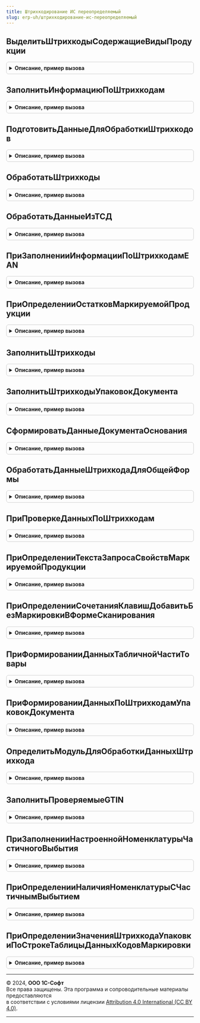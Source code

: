 ```yaml
---
title: Штрихкодирование ИС переопределяемый
slug: erp-uh/штрихкодирование-ис-переопределяемый
---
```



## ВыделитьШтрихкодыСодержащиеВидыПродукции
<details style="margin: 1em 0; padding: 0.5em; border: 1px solid #ccc; border-radius: 6px;">

<summary style="font-weight: bold; cursor: pointer;">Описание, пример вызова</summary>

```bsl

//Выделяет из переданного массива штрихкодов упаковок элементы, в составе которых (на любом уровне вложенности,
//   в т.ч. частично) находится продукция требуемого вида.
//
//Параметры:
//   ШтрихкодыУпаковок - Массив Из СправочникСсылка.ШтрихкодыУпаковокТоваров - проверяемые элементы.
//   ВидыПродукцииИС - Массив Из ПеречислениеСсылка.ВидыПродукцииИС, ПеречислениеСсылка.ВидыПродукцииИС, Неопределено - Вид отбираемой продукции.
Процедура ВыделитьШтрихкодыСодержащиеВидыПродукции(ШтрихкодыУпаковок, ВидыПродукцииИС) Экспорт
```

Пример вызова
```bsl
ШтрихкодированиеИСПереопределяемый.ВыделитьШтрихкодыСодержащиеВидыПродукции(ШтрихкодыУпаковок, ВидыПродукцииИС) 
```
</details>

## ЗаполнитьИнформациюПоШтрихкодам
<details style="margin: 1em 0; padding: 0.5em; border: 1px solid #ccc; border-radius: 6px;">

<summary style="font-weight: bold; cursor: pointer;">Описание, пример вызова</summary>

```bsl

// Заполняет соответствие штрихкодов данными: Номенклатура, Храктеристика, МаркируемаяПродукция, Коэффициент.
//
// Параметры:
//  Штрихкоды            - Соответствие - Список штрихкодов.
//  КэшированныеЗначения - Структура - сохраненные значения параметров, используемых при обработке.
Процедура ЗаполнитьИнформациюПоШтрихкодам(Штрихкоды, КэшированныеЗначения) Экспорт
```

Пример вызова
```bsl
ШтрихкодированиеИСПереопределяемый.ЗаполнитьИнформациюПоШтрихкодам(Штрихкоды, КэшированныеЗначения) 
```
</details>

## ПодготовитьДанныеДляОбработкиШтрихкодов
<details style="margin: 1em 0; padding: 0.5em; border: 1px solid #ccc; border-radius: 6px;">

<summary style="font-weight: bold; cursor: pointer;">Описание, пример вызова</summary>

```bsl

//В процедуре нужно реализовать подготовку данных для дальнейшей обработки штрихкодов.
//
//Параметры:
//   Форма - ФормаКлиентскогоПриложения - форма документа, в которой происходит обработка,
//   ДанныеШтрихкодов - Массив - полученные штрихкоды,
//   ПараметрыЗаполнения - (см. ИнтеграцияИС.ПараметрыЗаполненияТабличнойЧастиТовары).
//   СтруктураДействий - Структура - подготовленные данные.
//
Процедура ПодготовитьДанныеДляОбработкиШтрихкодов(Форма, ДанныеШтрихкодов, ПараметрыЗаполнения, СтруктураДействий) Экспорт
```

Пример вызова
```bsl
ШтрихкодированиеИСПереопределяемый.ПодготовитьДанныеДляОбработкиШтрихкодов(Форма, ДанныеШтрихкодов, ПараметрыЗаполнения, СтруктураДействий) 
```
</details>

## ОбработатьШтрихкоды
<details style="margin: 1em 0; padding: 0.5em; border: 1px solid #ccc; border-radius: 6px;">

<summary style="font-weight: bold; cursor: pointer;">Описание, пример вызова</summary>

```bsl

// В процедуре нужно реализовать обработку штрихкодов.
// Параметры:
//   Форма - ФормаКлиентскогоПриложения - форма для которой будут обработаны введенные штрихкоды.
//   ДанныеДляОбработки - Структура - структура параметров обработки штрихкодов.
//                                    и заполняется данными из формы.
//   КэшированныеЗначения - Структура - кэш формы.
Процедура ОбработатьШтрихкоды(Форма, ДанныеДляОбработки, КэшированныеЗначения) Экспорт
```

Пример вызова
```bsl
ШтрихкодированиеИСПереопределяемый.ОбработатьШтрихкоды(Форма, ДанныеДляОбработки, КэшированныеЗначения) 
```
</details>

## ОбработатьДанныеИзТСД
<details style="margin: 1em 0; padding: 0.5em; border: 1px solid #ccc; border-radius: 6px;">

<summary style="font-weight: bold; cursor: pointer;">Описание, пример вызова</summary>

```bsl

// В процедуре требуется реализовать алгоритм обработки полученных штрихкодов из ТСД.
//
// Параметры:
//  Форма - ФормаКлиентскогоПриложения - форма документа, в которой происходит обработка,
//  ДанныеДляОбработки - Структура - подготовленные ранее данные для обработки,
//  КэшированныеЗначения - Структура - используется механизмом обработки изменения реквизитов ТЧ.
Процедура ОбработатьДанныеИзТСД(Форма, ДанныеДляОбработки, КэшированныеЗначения) Экспорт
```

Пример вызова
```bsl
ШтрихкодированиеИСПереопределяемый.ОбработатьДанныеИзТСД(Форма, ДанныеДляОбработки, КэшированныеЗначения) 
```
</details>

## ПриЗаполненииИнформацииПоШтрихкодамEAN
<details style="margin: 1em 0; padding: 0.5em; border: 1px solid #ccc; border-radius: 6px;">

<summary style="font-weight: bold; cursor: pointer;">Описание, пример вызова</summary>

```bsl

// В процедуре необходимо реализовать заполнение таблицы ДанныеПоEAN на основании заполненной колонки ШтрихкодEAN.
//   Ожидаемое поведение:
//    Если для строки информации по штрихкоду выставляется флаг "ТребуетсяОбработкаШтрихкода", строка информации должна
//    быть уникальной для этого штрихкода.
//
// Параметры:
//  ДанныеПоШтрихкодамEAN - ТаблицаЗначений - передается с обязательной колонкой ШтрихкодEAN, возвращает:
//   * Номенклатура - ОпределяемыйТип.Номенклатура - Номенклатура.
//   * Характеристика - ОпределяемыйТип.ХарактеристикаНоменклатуры - Характеристика.
//   * Серия - ОпределяемыйТип.СерияНоменклатуры - Серия.
//   * Упаковка - ОпределяемыйТип.Упаковка - Упаковка.
//   * ШтрихкодEAN - Строка - Штрихкод.
//   * ПредставлениеНоменклатуры - Строка - Представление номенклатуры.
//   * ВидПродукции - ПеречислениеСсылка.ВидыПродукцииИС - Вид продукции ИС.
//   * ВидУпаковкиИС - ПеречислениеСсылка.ВидыУпаковокИС - вид упаковки (из коэффициента регистра ОписаниеGTINИС)
//   * МаркируемаяПродукция - Булево - Истина, если продукция является маркируемой.
//   * Количество - Число - количество товара в весовом штрихкоде EAN или коэффициенте упаковки
//   * ТребуетсяОбработкаШтрихкода - Булево - Истина если штрихкод не следует обрабатывать библиотекой
//   * ДанныеШтрихкода - Структура,Неопределено - Результат получения данных по штрихкоду (для обработки вне библиотеки)
//  ПарамтерыПоискаРМК - Структура,Неопределено - Параметр поиска по штрихкоду для РМК
//
Процедура ПриЗаполненииИнформацииПоШтрихкодамEAN(ДанныеПоШтрихкодамEAN, ПарамтерыПоискаРМК = Неопределено) Экспорт
```

Пример вызова
```bsl
ШтрихкодированиеИСПереопределяемый.ПриЗаполненииИнформацииПоШтрихкодамEAN(ДанныеПоШтрихкодамEAN, ПарамтерыПоискаРМК);
```
</details>

## ПриОпределенииОстатковМаркируемойПродукции
<details style="margin: 1em 0; padding: 0.5em; border: 1px solid #ccc; border-radius: 6px;">

<summary style="font-weight: bold; cursor: pointer;">Описание, пример вызова</summary>

```bsl

// В процедуре необходимо реализовать заполнение таблицы "ОстаткиМаркируемойПродукции" (по данным информационной базы).
//   На основании данных таблицы будет происходить контроль остатков, если в параметрах сканирования свойство
//   "ОперацияКонтроляАкцизныхМарок" будет заполнено значением "Продажа" или "Возврат", а прочий контроль выключен
//     (сейчас это продажа продукции ИС МП с выключенным контролем статусов).
// Первая операция контролю не подлежит (ранее не участвовавший в товародвижении КМ можно и продать, и вернуть).
// Отсутствие переопределения соответствует отсутствию контроля.
//
// Параметры:
//  ОстаткиМаркируемойПродукции - См. ШтрихкодированиеИС.ИнициализацияТаблицыПроверкиОстатков.
//  ПараметрыСканирования - См. ШтрихкодированиеОбщегоНазначенияИС.ПараметрыСканирования.
Процедура ПриОпределенииОстатковМаркируемойПродукции(ОстаткиМаркируемойПродукции, ПараметрыСканирования) Экспорт
```

Пример вызова
```bsl
ШтрихкодированиеИСПереопределяемый.ПриОпределенииОстатковМаркируемойПродукции(ОстаткиМаркируемойПродукции, ПараметрыСканирования) 
```
</details>

## ЗаполнитьШтрихкоды
<details style="margin: 1em 0; padding: 0.5em; border: 1px solid #ccc; border-radius: 6px;">

<summary style="font-weight: bold; cursor: pointer;">Описание, пример вызова</summary>

```bsl

// В процедуре необходимо реализовать заполнение колонки таблицы значений штрихкодами, соответствующми номенклатуре и характеристике.
//
// Параметры:
//  ДанныеПоШтрихкодам - ТаблицаЗначений - содержит колонки:
//   * Номенклатура   - ОпределяемыйТип.Номенклатура               - входящий.
//   * Характеристика - ОпределяемыйТип.ХарактеристикаНоменклатуры - входящий.
//   * Штрихкод       - Строка                                     - исходящий.
//  ИмяКолонкиЗаполнения - Строка - Имя колонки таблицы значений, которую требуется заполнить значением штрихкода.
Процедура ЗаполнитьШтрихкоды(ДанныеПоШтрихкодам, ИмяКолонкиЗаполнения = "Штрихкод") Экспорт
```

Пример вызова
```bsl
ШтрихкодированиеИСПереопределяемый.ЗаполнитьШтрихкоды(ДанныеПоШтрихкодам, ИмяКолонкиЗаполнения);
```
</details>

## ЗаполнитьШтрихкодыУпаковокДокумента
<details style="margin: 1em 0; padding: 0.5em; border: 1px solid #ccc; border-radius: 6px;">

<summary style="font-weight: bold; cursor: pointer;">Описание, пример вызова</summary>

```bsl

// В процедуре нужно реализовать заполнение массива ШтрихкодыУпаковок из данных документа.
//
// Параметры:
//  Документ - ДокументСсылка - проверяемый документ.
//  ШтрихкодыУпаковок - Массив - Список штрихкодов.
Процедура ЗаполнитьШтрихкодыУпаковокДокумента(Документ, ШтрихкодыУпаковок) Экспорт
```

Пример вызова
```bsl
ШтрихкодированиеИСПереопределяемый.ЗаполнитьШтрихкодыУпаковокДокумента(Документ, ШтрихкодыУпаковок) 
```
</details>

## СформироватьДанныеДокументаОснования
<details style="margin: 1em 0; padding: 0.5em; border: 1px solid #ccc; border-radius: 6px;">

<summary style="font-weight: bold; cursor: pointer;">Описание, пример вызова</summary>

```bsl

// В процедуре нужно реализовать заполнение таблицы данных данными документа основания.
//
// Параметры:
//  ПараметрыСканирования - См. ШтрихкодированиеОбщегоНазначенияИС.ПараметрыСканирования.
//  ТаблицаДанных - ТаблицаЗначений - Данные из документа основания.
Процедура СформироватьДанныеДокументаОснования(ПараметрыСканирования, ТаблицаДанных) Экспорт
```

Пример вызова
```bsl
ШтрихкодированиеИСПереопределяемый.СформироватьДанныеДокументаОснования(ПараметрыСканирования, ТаблицаДанных) 
```
</details>

## ОбработатьДанныеШтрихкодаДляОбщейФормы
<details style="margin: 1em 0; padding: 0.5em; border: 1px solid #ccc; border-radius: 6px;">

<summary style="font-weight: bold; cursor: pointer;">Описание, пример вызова</summary>

```bsl

// В процедуре необходимо реализовать обработку данных штрихкода для общей формы. результат обработки штрихкода следует
// вернуть в параметре РезультатОбработки.
//
// Параметры:
//  Форма - ФормаКлиентскогоПриложения - Общая форма.
//  ДанныеШтрихкода - См. ШтрихкодированиеОбщегоНазначенияИС.ИнициализироватьДанныеШтрихкода.
//  ПараметрыСканирования - См. ШтрихкодированиеОбщегоНазначенияИС.ПараметрыСканирования.
//  ВложенныеШтрихкоды - (См. ШтрихкодированиеОбщегоНазначенияИС.ИнициализироватьДанныеШтрихкода).
//  РезультатОбработки - (См. ШтрихкодированиеОбщегоНазначенияИС.ИнициализироватьРезультатОбработкиШтрихкода).
Процедура ОбработатьДанныеШтрихкодаДляОбщейФормы(Форма, ДанныеШтрихкода, ПараметрыСканирования, ВложенныеШтрихкоды, РезультатОбработки) Экспорт
```

Пример вызова
```bsl
ШтрихкодированиеИСПереопределяемый.ОбработатьДанныеШтрихкодаДляОбщейФормы(Форма, ДанныеШтрихкода, ПараметрыСканирования, ВложенныеШтрихкоды, РезультатОбработки) 
```
</details>

## ПриПроверкеДанныхПоШтрихкодам
<details style="margin: 1em 0; padding: 0.5em; border: 1px solid #ccc; border-radius: 6px;">

<summary style="font-weight: bold; cursor: pointer;">Описание, пример вызова</summary>

```bsl

// В этой процедуре при необходимости следует реализовать дополнительные проверки на ошибки данных по штрихкодам.
//
// Параметры:
//  Форма - ФормаКлиентскогоПриложения - Форма, для которой выполняется обработка штрихкодов.
//  ДанныеПоШтрихкодам - (См. ШтрихкодированиеОбщегоНазначенияИС.ИнициализацияДанныхПоШтрихкодам).
//  ПараметрыСканирования - См. ШтрихкодированиеОбщегоНазначенияИС.ПараметрыСканирования.
//  ЕстьОшибки - Булево - Истина, если выявлена ошибка.
Процедура ПриПроверкеДанныхПоШтрихкодам(ДанныеПоШтрихкодам, ПараметрыСканирования, ЕстьОшибки) Экспорт
```

Пример вызова
```bsl
ШтрихкодированиеИСПереопределяемый.ПриПроверкеДанныхПоШтрихкодам(ДанныеПоШтрихкодам, ПараметрыСканирования, ЕстьОшибки) 
```
</details>

## ПриОпределенииТекстаЗапросаСвойствМаркируемойПродукции
<details style="margin: 1em 0; padding: 0.5em; border: 1px solid #ccc; border-radius: 6px;">

<summary style="font-weight: bold; cursor: pointer;">Описание, пример вызова</summary>

```bsl

// В данной процедуре требуется переопределить текст запроса, определяющий свойства маркируемой продукции.
//   Номенклатура для запроса лежит во временной таблице с именем по-умолчанию "ДанныеШтрихкодовУпаковок"
//   Ожидаемые колонки временной таблицы "ДанныеШтрихкодовУпаковок":
//    * Номенклатура   - ОпределяемыйТип.Номенклатура.
//    * Характеристика - ОпределяемыйТип.ХарактеристикаНоменклатуры.
//   Ожидаемые действия:
//   * Создание временной таблицы "СвойстваМаркируемойПродукции" с колонками:
//     ** Номенклатура         - ОпределяемыйТип.Номенклатура - из источника.
//     ** Характеристика - ОпределяемыйТип.ХарактеристикаНоменклатуры - из источника.
//     ** МаркируемаяПродукция - Булево - признак маркируемой продукции.
//     ** ВидПродукции         - ПеречислениеСсылка.ВидыПродукцииИС - вид маркируемой продукции.
//   * Поле "Номенклатура" желательно индексировать.
// Параметры:
//  ТекстЗапросаСвойстваМаркируемойПродукции - Строка - Переопределяемый текст запроса.
//  ТаблицаИсточник - Строка - имя временной таблицы запроса-источника данных.
Процедура ПриОпределенииТекстаЗапросаСвойствМаркируемойПродукции(ТекстЗапросаСвойстваМаркируемойПродукции, ТаблицаИсточник) Экспорт
```

Пример вызова
```bsl
ШтрихкодированиеИСПереопределяемый.ПриОпределенииТекстаЗапросаСвойствМаркируемойПродукции(ТекстЗапросаСвойстваМаркируемойПродукции, ТаблицаИсточник) 
```
</details>

## ПриОпределенииСочетанияКлавишДобавитьБезМаркировкиВФормеСканирования
<details style="margin: 1em 0; padding: 0.5em; border: 1px solid #ccc; border-radius: 6px;">

<summary style="font-weight: bold; cursor: pointer;">Описание, пример вызова</summary>

```bsl

// В данной процедуре требуется переопределить сочетание клавиш для команды "Добавить без маркировки" в форме сканирования.
//
// Параметры:
//  СочетаниеКлавиш - СочетаниеКлавиш - По умолчанию "Ctr + Z".
Процедура ПриОпределенииСочетанияКлавишДобавитьБезМаркировкиВФормеСканирования(СочетаниеКлавиш) Экспорт
```

Пример вызова
```bsl
ШтрихкодированиеИСПереопределяемый.ПриОпределенииСочетанияКлавишДобавитьБезМаркировкиВФормеСканирования(СочетаниеКлавиш) 
```
</details>

## ПриФормированииДанныхТабличнойЧастиТовары
<details style="margin: 1em 0; padding: 0.5em; border: 1px solid #ccc; border-radius: 6px;">

<summary style="font-weight: bold; cursor: pointer;">Описание, пример вызова</summary>

```bsl

// В случае учета серий в данной процедуре необходимо реализовать заполнение таблицы значений "ДанныеТаблицыТовары",
//   содержащей (как минимум, без учета необходимости учета специфики в прикладных документах) колонки:
//     "Номенклатура", "Характеристика", "Серия", "Количество".
// Если заданы параметры сканирования, таблицу необходимо положить во временное хранилище, адрес хранилища
//     - в ПараметрыСканирования.ДанныеТаблицыТовары. Иначе просто заполнить ДанныеТаблицыТовары по шаблону.
//
// Параметры:
//  Форма - ФормаКлиентскогоПриложения - Форма, для которой происходит обработка штрихкодов.
//  ДанныеТаблицыТовары - См. ШтрихкодированиеОбщегоНазначенияИС.ИнициализицияТаблицыДанныхДокумента.
//  ПараметрыСканирования - См. ШтрихкодированиеОбщегоНазначенияИСКлиент.ПараметрыСканирования.
//  СтандартнаяОбработка - Булево - признак дальнейшей стандартной обработки события.
Процедура ПриФормированииДанныхТабличнойЧастиТовары(Форма, ДанныеТаблицыТовары, ПараметрыСканирования, СтандартнаяОбработка) Экспорт
```

Пример вызова
```bsl
ШтрихкодированиеИСПереопределяемый.ПриФормированииДанныхТабличнойЧастиТовары(Форма, ДанныеТаблицыТовары, ПараметрыСканирования, СтандартнаяОбработка) 
```
</details>

## ПриФормированииДанныхПоШтрихкодамУпаковокДокумента
<details style="margin: 1em 0; padding: 0.5em; border: 1px solid #ccc; border-radius: 6px;">

<summary style="font-weight: bold; cursor: pointer;">Описание, пример вызова</summary>

```bsl

// Заполнение данных по штрихкодам упаковок, сохраненных в прикладном документе.
// Используется для заполнения данными частичного выбытия по штрихкодам упаковок.
//
// Параметры:
//  Форма - ФормаКлиентскогоПриложения - Форма, для которой происходит обработка штрихкодов.
//  ДанныеПоШтрихкодамУпаковок - Соответствие из КлючИЗначение:
//                               * Ключ     - СправочникСсылка.ШтрихкодыУпаковокТоваров - Штрихкод упаковки.
//                               * Значение - см. ШтрихкодированиеИС.НоваяСтруктураДанныхШтрихкодаУпаковкиДанныхДокумента.
//  ПараметрыСканирования - См. ШтрихкодированиеОбщегоНазначенияИСКлиент.ПараметрыСканирования.
Процедура ПриФормированииДанныхПоШтрихкодамУпаковокДокумента(Форма, ДанныеПоШтрихкодамУпаковок, ПараметрыСканирования) Экспорт
```

Пример вызова
```bsl
ШтрихкодированиеИСПереопределяемый.ПриФормированииДанныхПоШтрихкодамУпаковокДокумента(Форма, ДанныеПоШтрихкодамУпаковок, ПараметрыСканирования) 
```
</details>

## ОпределитьМодульДляОбработкиДанныхШтрихкода
<details style="margin: 1em 0; padding: 0.5em; border: 1px solid #ccc; border-radius: 6px;">

<summary style="font-weight: bold; cursor: pointer;">Описание, пример вызова</summary>

```bsl

// В данной процедуре необходимо определить модуль для обработки данных штрихкода. По умолчанию обработка будет
// выполнена в модуле менеджера. Процедура обработки должна называться "ОбработатьДанныеШтрихкода"
// с параметрами: "Форма", "ДанныеШтрихкода", "ПараметрыСканирования", "ВложенныеШтрихкоды".
//
// Параметры:
// 	Форма - ФормаКлиентскогоПриложения - форма объекта.
// 	МодульДляОбработки - Произвольный - Модуль, в котором будет выполнена обработка.
// 	СтандартнаяОбработка - Булево - Если требуется переопределеить модуль для обработки - требуется установить флаг в Ложь.
Процедура ОпределитьМодульДляОбработкиДанныхШтрихкода(Форма, МодульДляОбработки, СтандартнаяОбработка) Экспорт
```

Пример вызова
```bsl
ШтрихкодированиеИСПереопределяемый.ОпределитьМодульДляОбработкиДанныхШтрихкода(Форма, МодульДляОбработки, СтандартнаяОбработка) 
```
</details>

## ЗаполнитьПроверяемыеGTIN
<details style="margin: 1em 0; padding: 0.5em; border: 1px solid #ccc; border-radius: 6px;">

<summary style="font-weight: bold; cursor: pointer;">Описание, пример вызова</summary>

```bsl

// По таблице с колонками Номенклатура и Характеристика формирует массив GTIN
//   и соответствие конкретных кодов GTIN номенклатуре/характеристике
//
// Параметры:
//   ТаблицаПроверки  - ТаблицаЗначений - входящий, проверяемые даннные с колонками
//    * Номенклатура   - ОпределяемыйТип.Номенклатура
//    * Характеристика - ОпределяемыйТип.ХарактеристикаНоменклатуры
//   ПроверяемыеGTIN  - Массив          - исходящий, все GTIN привязанные к одной из строк таблицы
//   СоответствиеGTIN - Соответствие    - исходящий, пара (GTIN - (Номенклатура,Характеристика,Упаковка,Коэффициент))
//   ИспользоватьХарактеристику - Булево - Признак необходимости использования характеристики.
Процедура ЗаполнитьПроверяемыеGTIN(ТаблицаПроверки, ПроверяемыеGTIN, СоответствиеGTIN, ИспользоватьХарактеристику = Истина) Экспорт
```

Пример вызова
```bsl
ШтрихкодированиеИСПереопределяемый.ЗаполнитьПроверяемыеGTIN(ТаблицаПроверки, ПроверяемыеGTIN, СоответствиеGTIN, ИспользоватьХарактеристику);
```
</details>

## ПриЗаполненииНастроеннойНоменклатурыЧастичногоВыбытия
<details style="margin: 1em 0; padding: 0.5em; border: 1px solid #ccc; border-radius: 6px;">

<summary style="font-weight: bold; cursor: pointer;">Описание, пример вызова</summary>

```bsl

// РМК. Заполнение номенклатуры частичного выбытия по исходной номенклатуре.
// Необходимо заполнить поля НоменклатураЧастичногоВыбытия, ХарактеристикаЧастичногоВыбытия
// Если вызывается с признаком ВсеХарактиристики - то необходимо заполнить таблицу всеми характеристиками настроенного выбытия по номенклатуре.
//
// Параметры:
//  ТаблицаНоменклатуры - ТаблицаЗначений - настроенная номенклатура частичного выбытия:
//  * Номенклатура                    - ОпределяемыйТип.Номенклатура - Исходная номенклатура
//  * Характеристика                  - ОпределяемыйТип.ХарактеристикаНоменклатуры - Характеристика исходной номенклатуры
//  * НоменклатураЧастичногоВыбытия   - ОпределяемыйТип.Номенклатура - Номенклатура частичногого выбытия
//  * ХарактеристикаЧастичногоВыбытия - ОпределяемыйТип.ХарактеристикаНоменклатуры - Характеристика частичного выбытия
//  ВсеХарактиристики   - Булево - признак получения всех настроенных характеристик по номенклатуре.
Процедура ПриЗаполненииНастроеннойНоменклатурыЧастичногоВыбытия(ТаблицаНоменклатуры, ВсеХарактиристики = Ложь) Экспорт
```

Пример вызова
```bsl
ШтрихкодированиеИСПереопределяемый.ПриЗаполненииНастроеннойНоменклатурыЧастичногоВыбытия(ТаблицаНоменклатуры, ВсеХарактиристики);
```
</details>

## ПриОпределенииНаличияНоменклатурыСЧастичнымВыбытием
<details style="margin: 1em 0; padding: 0.5em; border: 1px solid #ccc; border-radius: 6px;">

<summary style="font-weight: bold; cursor: pointer;">Описание, пример вызова</summary>

```bsl

// РМК. Определяет наличие в информационной базе хотя бы одной номенклатуры, которая может выбывать частично.
//
// Параметры:
//  ПараметрыСканирования - См. ШтрихкодированиеОбщегоНазначенияИС.ИнициализацияДанныхПоШтрихкодам
//  ТребуетсяЧастичноеВыбытие - Булево - Требуется частичное выбытие
Процедура ПриОпределенииНаличияНоменклатурыСЧастичнымВыбытием(ПараметрыСканирования, ТребуетсяЧастичноеВыбытие) Экспорт
```

Пример вызова
```bsl
ШтрихкодированиеИСПереопределяемый.ПриОпределенииНаличияНоменклатурыСЧастичнымВыбытием(ПараметрыСканирования, ТребуетсяЧастичноеВыбытие) 
```
</details>

## ПриОпределенииЗначенияШтрихкодаУпаковкиПоСтрокеТаблицыДанныхКодовМаркировки
<details style="margin: 1em 0; padding: 0.5em; border: 1px solid #ccc; border-radius: 6px;">

<summary style="font-weight: bold; cursor: pointer;">Описание, пример вызова</summary>

```bsl

// РМК. Определяет значение штрихкода упаковки по строке таблицы данных кодов маркировки для поиска вскрытых потребительских упаковок.
//
// Параметры:
//  ЗначеничеШтрихкодаУпаковки - ОпределяемыйТип.ШтрихкодУпаковкиИС - выходной параметр. Значение штрихкода упаковки по строке таблицы
//  СтрокаТаблицы - СтрокаТаблицыЗначений - строка данных таблицы данных кодов маркировки
//  ПараметрыСканирования - см. ШтрихкодированиеОбщегоНазначенияИС.ПараметрыСканирования
//  СтандартнаяОбработка - Булево - если выполнено переопределение, то необходимо установить Ложь, иначе будет использовано поле ШтрихкодУпаковки
Процедура ПриОпределенииЗначенияШтрихкодаУпаковкиПоСтрокеТаблицыДанныхКодовМаркировки(ЗначеничеШтрихкодаУпаковки, СтрокаТаблицы, ПараметрыСканирования, СтандартнаяОбработка) Экспорт
```

Пример вызова
```bsl
ШтрихкодированиеИСПереопределяемый.ПриОпределенииЗначенияШтрихкодаУпаковкиПоСтрокеТаблицыДанныхКодовМаркировки(ЗначеничеШтрихкодаУпаковки, СтрокаТаблицы, ПараметрыСканирования, СтандартнаяОбработка) 
```
</details>

---

© 2024, **ООО 1С-Софт**  
Все права защищены. Эта программа и сопроводительные материалы предоставляются  
в соответствии с условиями лицензии [Attribution 4.0 International (CC BY 4.0)](https://creativecommons.org/licenses/by/4.0/legalcode).

---
